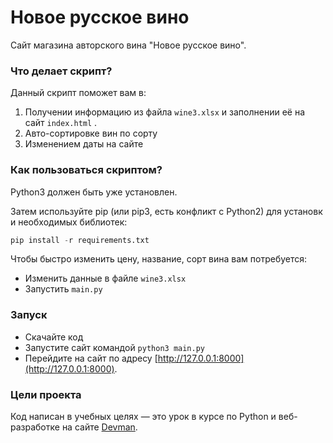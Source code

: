 # Новое русское вино

Сайт магазина авторского вина "Новое русское вино".

### Что делает скрипт?

Данный  скрипт поможет вам в:
1. Получении информацию из файла `wine3.xlsx` и заполнении её на сайт `index.html` .
1. Авто-сортировке вин по сорту
2. Изменением даты на сайте

### Как пользоваться скриптом?

Python3 должен быть уже установлен.

Затем используйте pip (или pip3, есть конфликт с Python2) для установки необходимых библиотек:
```python
pip install -r requirements.txt
```

Чтобы быстро изменить цену, название, сорт вина вам потребуется:

- Изменить данные в файле `wine3.xlsx`
- Запустить `main.py`

### Запуск

- Скачайте код
- Запустите сайт командой `python3 main.py`
- Перейдите на сайт по адресу [http://127.0.0.1:8000](http://127.0.0.1:8000).

### Цели проекта

Код написан в учебных целях — это урок в курсе по Python и веб-разработке на сайте [Devman](https://dvmn.org).

 
